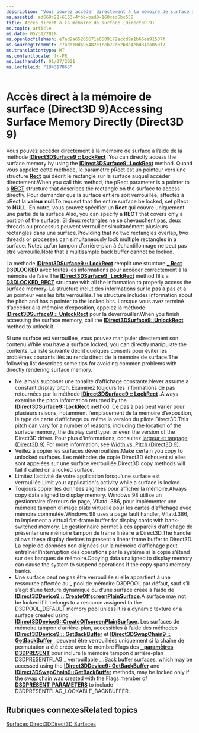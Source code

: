 ```yaml
---
description: 'Vous pouvez accéder directement à la mémoire de surface à l’aide de la méthode IDirect3DSurface9 :: LockRect.'
ms.assetid: ad669c22-6163-4fbb-bad0-160ced5bc558
title: Accès direct à la mémoire de surface (Direct3D 9)
ms.topic: article
ms.date: 05/31/2018
ms.openlocfilehash: e7ed9a65265671e6509172eccd9a1b66ea91507f
ms.sourcegitcommit: c7add10d695482e1ceb72d62b8a4ebd84ea050f7
ms.translationtype: MT
ms.contentlocale: fr-FR
ms.lasthandoff: 01/07/2021
ms.locfileid: "104317865"
---
```

# <a name="accessing-surface-memory-directly-direct3d-9"></a><span data-ttu-id="e070a-103">Accès direct à la mémoire de surface (Direct3D 9)</span><span class="sxs-lookup"><span data-stu-id="e070a-103">Accessing Surface Memory Directly (Direct3D 9)</span></span>

<span data-ttu-id="e070a-104">Vous pouvez accéder directement à la mémoire de surface à l’aide de la méthode [**IDirect3DSurface9 :: LockRect**](/windows/desktop/api) .</span><span class="sxs-lookup"><span data-stu-id="e070a-104">You can directly access the surface memory by using the [**IDirect3DSurface9::LockRect**](/windows/desktop/api) method.</span></span> <span data-ttu-id="e070a-105">Quand vous appelez cette méthode, le paramètre pRect est un pointeur vers une structure [**Rect**](/previous-versions//dd162897(v=vs.85)) qui décrit le rectangle sur la surface auquel accéder directement.</span><span class="sxs-lookup"><span data-stu-id="e070a-105">When you call this method, the pRect parameter is a pointer to a [**RECT**](/previous-versions//dd162897(v=vs.85)) structure that describes the rectangle on the surface to access directly.</span></span> <span data-ttu-id="e070a-106">Pour demander que la surface entière soit verrouillée, affectez à pRect la **valeur null**.</span><span class="sxs-lookup"><span data-stu-id="e070a-106">To request that the entire surface be locked, set pRect to **NULL**.</span></span> <span data-ttu-id="e070a-107">En outre, vous pouvez spécifier un **Rect** qui couvre uniquement une partie de la surface.</span><span class="sxs-lookup"><span data-stu-id="e070a-107">Also, you can specify a **RECT** that covers only a portion of the surface.</span></span> <span data-ttu-id="e070a-108">Si deux rectangles ne se chevauchent pas, deux threads ou processus peuvent verrouiller simultanément plusieurs rectangles dans une surface.</span><span class="sxs-lookup"><span data-stu-id="e070a-108">Providing that no two rectangles overlap, two threads or processes can simultaneously lock multiple rectangles in a surface.</span></span> <span data-ttu-id="e070a-109">Notez qu’un tampon d’arrière-plan à échantillonnage ne peut pas être verrouillé.</span><span class="sxs-lookup"><span data-stu-id="e070a-109">Note that a multisample back buffer cannot be locked.</span></span>

<span data-ttu-id="e070a-110">La méthode [**IDirect3DSurface9 :: LockRect**](/windows/desktop/api) remplit une structure [**\_ Rect D3DLOCKED**](d3dlocked-rect.md) avec toutes les informations pour accéder correctement à la mémoire de l’aire.</span><span class="sxs-lookup"><span data-stu-id="e070a-110">The [**IDirect3DSurface9::LockRect**](/windows/desktop/api) method fills a [**D3DLOCKED\_RECT**](d3dlocked-rect.md) structure with all the information to properly access the surface memory.</span></span> <span data-ttu-id="e070a-111">La structure inclut des informations sur le pas à pas et a un pointeur vers les bits verrouillés.</span><span class="sxs-lookup"><span data-stu-id="e070a-111">The structure includes information about the pitch and has a pointer to the locked bits.</span></span> <span data-ttu-id="e070a-112">Lorsque vous avez terminé d’accéder à la mémoire d’exposition, appelez la méthode [**IDirect3DSurface9 :: UnlockRect**](/windows/win32/api/d3d9helper/nf-d3d9helper-idirect3dsurface9-unlockrect) pour la déverrouiller.</span><span class="sxs-lookup"><span data-stu-id="e070a-112">When you finish accessing the surface memory, call the [**IDirect3DSurface9::UnlockRect**](/windows/win32/api/d3d9helper/nf-d3d9helper-idirect3dsurface9-unlockrect) method to unlock it.</span></span>

<span data-ttu-id="e070a-113">Si une surface est verrouillée, vous pouvez manipuler directement son contenu.</span><span class="sxs-lookup"><span data-stu-id="e070a-113">While you have a surface locked, you can directly manipulate the contents.</span></span> <span data-ttu-id="e070a-114">La liste suivante décrit quelques conseils pour éviter les problèmes courants liés au rendu direct de la mémoire de surface.</span><span class="sxs-lookup"><span data-stu-id="e070a-114">The following list describes some tips for avoiding common problems with directly rendering surface memory.</span></span>

-   <span data-ttu-id="e070a-115">Ne jamais supposer une tonalité d’affichage constante.</span><span class="sxs-lookup"><span data-stu-id="e070a-115">Never assume a constant display pitch.</span></span> <span data-ttu-id="e070a-116">Examinez toujours les informations de pas retournées par la méthode [**IDirect3DSurface9 :: LockRect**](/windows/desktop/api) .</span><span class="sxs-lookup"><span data-stu-id="e070a-116">Always examine the pitch information returned by the [**IDirect3DSurface9::LockRect**](/windows/desktop/api) method.</span></span> <span data-ttu-id="e070a-117">Ce pas à pas peut varier pour plusieurs raisons, notamment l’emplacement de la mémoire d’exposition, le type de carte d’affichage ou même la version du pilote Direct3D.</span><span class="sxs-lookup"><span data-stu-id="e070a-117">This pitch can vary for a number of reasons, including the location of the surface memory, the display card type, or even the version of the Direct3D driver.</span></span> <span data-ttu-id="e070a-118">Pour plus d’informations, consultez [largeur et tangage (Direct3D 9)](width-vs--pitch.md).</span><span class="sxs-lookup"><span data-stu-id="e070a-118">For more information, see [Width vs. Pitch (Direct3D 9)](width-vs--pitch.md).</span></span>
-   <span data-ttu-id="e070a-119">Veillez à copier les surfaces déverrouillées.</span><span class="sxs-lookup"><span data-stu-id="e070a-119">Make certain you copy to unlocked surfaces.</span></span> <span data-ttu-id="e070a-120">Les méthodes de copie Direct3D échouent si elles sont appelées sur une surface verrouillée.</span><span class="sxs-lookup"><span data-stu-id="e070a-120">Direct3D copy methods will fail if called on a locked surface.</span></span>
-   <span data-ttu-id="e070a-121">Limitez l’activité de votre application lorsqu’une surface est verrouillée.</span><span class="sxs-lookup"><span data-stu-id="e070a-121">Limit your application's activity while a surface is locked.</span></span>
-   <span data-ttu-id="e070a-122">Toujours copier les données alignées pour afficher la mémoire.</span><span class="sxs-lookup"><span data-stu-id="e070a-122">Always copy data aligned to display memory.</span></span> <span data-ttu-id="e070a-123">Windows 98 utilise un gestionnaire d’erreurs de page, Vflatd. 386, pour implémenter une mémoire tampon d’image plate virtuelle pour les cartes d’affichage avec mémoire commutée.</span><span class="sxs-lookup"><span data-stu-id="e070a-123">Windows 98 uses a page fault handler, Vflatd.386, to implement a virtual flat-frame buffer for display cards with bank-switched memory.</span></span> <span data-ttu-id="e070a-124">Le gestionnaire permet à ces appareils d’affichage de présenter une mémoire tampon de trame linéaire à Direct3D.</span><span class="sxs-lookup"><span data-stu-id="e070a-124">The handler allows these display devices to present a linear frame buffer to Direct3D.</span></span> <span data-ttu-id="e070a-125">La copie de données non alignées sur la mémoire d’affichage peut entraîner l’interruption des opérations par le système si la copie s’étend sur des banques de mémoire.</span><span class="sxs-lookup"><span data-stu-id="e070a-125">Copying data unaligned to display memory can cause the system to suspend operations if the copy spans memory banks.</span></span>
-   <span data-ttu-id="e070a-126">Une surface peut ne pas être verrouillée si elle appartient à une ressource affectée au \_ pool de mémoire D3DPOOL par défaut, sauf s’il s’agit d’une texture dynamique ou d’une surface créée à l’aide de [**IDirect3DDevice9 :: CreateOffscreenPlainSurface**](/windows/desktop/api).</span><span class="sxs-lookup"><span data-stu-id="e070a-126">A surface may not be locked if it belongs to a resource assigned to the D3DPOOL\_DEFAULT memory pool unless it is a dynamic texture or a surface created using [**IDirect3DDevice9::CreateOffscreenPlainSurface**](/windows/desktop/api).</span></span> <span data-ttu-id="e070a-127">Les surfaces de mémoire tampon d’arrière-plan, accessibles à l’aide des méthodes [**IDirect3DDevice9 :: GetBackBuffer**](/windows/desktop/api) et [**IDirect3DSwapChain9 :: GetBackBuffer**](/windows/desktop/api) , peuvent être verrouillées uniquement si la chaîne de permutation a été créée avec le membre Flags des [**\_ paramètres D3DPRESENT**](d3dpresent-parameters.md) pour inclure la mémoire tampon d’arrière-plan D3DPRESENTFLAG \_ verrouillable \_ .</span><span class="sxs-lookup"><span data-stu-id="e070a-127">Back buffer surfaces, which may be accessed using the [**IDirect3DDevice9::GetBackBuffer**](/windows/desktop/api) and [**IDirect3DSwapChain9::GetBackBuffer**](/windows/desktop/api) methods, may be locked only if the swap chain was created with the Flags member of [**D3DPRESENT\_PARAMETERS**](d3dpresent-parameters.md) to include D3DPRESENTFLAG\_LOCKABLE\_BACKBUFFER.</span></span>

## <a name="related-topics"></a><span data-ttu-id="e070a-128">Rubriques connexes</span><span class="sxs-lookup"><span data-stu-id="e070a-128">Related topics</span></span>

<dl> <dt>

[<span data-ttu-id="e070a-129">Surfaces Direct3D</span><span class="sxs-lookup"><span data-stu-id="e070a-129">Direct3D Surfaces</span></span>](direct3d-surfaces.md)
</dt> </dl>

 

 
